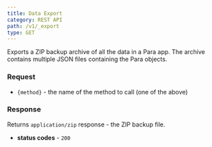 ```yaml
---
title: Data Export
category: REST API
path: /v1/_export
type: GET
---
```


Exports a ZIP backup archive of all the data in a Para app. The archive contains multiple JSON files
containing the Para objects.


### Request

- `{method}` - the name of the method to call (one of the above)

### Response

Returns `application/zip` response - the ZIP backup file.

- **status codes** - `200`
